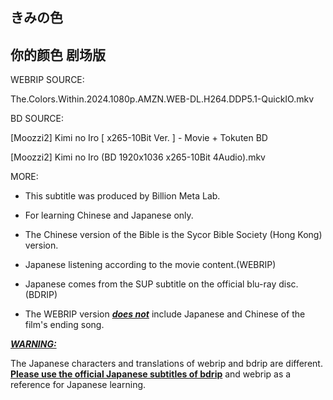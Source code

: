 ## きみの色

## 你的颜色 剧场版

WEBRIP SOURCE:

The.Colors.Within.2024.1080p.AMZN.WEB-DL.H264.DDP5.1-QuickIO.mkv

BD SOURCE:

[Moozzi2] Kimi no Iro [ x265-10Bit Ver. ] - Movie + Tokuten BD

[Moozzi2] Kimi no Iro (BD 1920x1036 x265-10Bit 4Audio).mkv

MORE:

- This subtitle was produced by Billion Meta Lab.

- For learning Chinese and Japanese only.

- The Chinese version of the Bible is the Sycor Bible Society (Hong Kong) version.

- Japanese listening according to the movie content.(WEBRIP)

- Japanese comes from the SUP subtitle on the official blu-ray disc.(BDRIP)

- The WEBRIP version ***<u>does not</u>*** include Japanese and Chinese of the film's ending song.

**<u>*WARNING:*</u>**

The Japanese characters and translations of webrip and bdrip are different. **<u>Please use the official Japanese subtitles of bdrip</u>** and webrip as a reference for Japanese learning.
